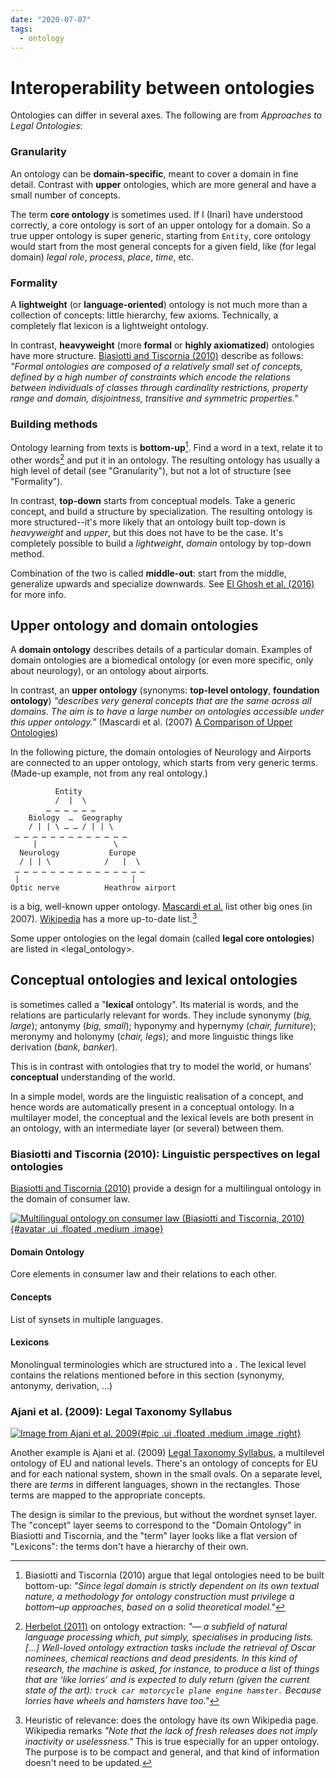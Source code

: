 ```yaml
---
date: "2020-07-07"
tags:
  - ontology
---
```


# Interoperability between ontologies

Ontologies can differ in several axes. The following are from _Approaches to Legal Ontologies_:

<!-- > the current wide typology of legal ontologies in terms of granularity (domain-specific vs. core), degree of formality (highly axiomatised vs. lexical or language-oriented), methodologies of development (top–down vs. bottom–up and middle-out), and knowledge sources for concept and term extraction (official legal sources vs. legal expert interview and ethnographic work) -->


### Granularity
An ontology can be __domain-specific__, meant to cover a domain in fine detail. Contrast with __upper__ ontologies, which are more general and have a small number of concepts.

The term __core ontology__ is sometimes used. If I (Inari) have understood correctly, a core ontology is sort of an upper ontology for a domain. So a true upper ontology is super generic, starting from `Entity`, core ontology would start from the most general concepts for a given field, like (for legal domain) _legal role_, _process_, _place_, _time_, etc.


### Formality
A __lightweight__ (or __language-oriented__) ontology is not much more than a collection of concepts: little hierarchy, few axioms. Technically, a completely flat lexicon is a lightweight ontology.

In contrast, __heavyweight__ (more __formal__ or __highly axiomatized__) ontologies have more structure. [Biasiotti and Tiscornia (2010)](https://link.springer.com/chapter/10.1007/978-94-007-0120-5_9) describe as follows: _"Formal ontologies are composed of a relatively small set of concepts, defined by a high number of constraints which encode the relations between individuals of classes through cardinality restrictions, property range and domain, disjointness, transitive and symmetric properties."_


### Building methods
Ontology learning from texts is __bottom-up__[^1]. Find a word in a text, relate it to other words[^2] and put it in an ontology. The resulting ontology has usually a high level of detail (see "Granularity"), but not a lot of structure (see "Formality").

In contrast, __top-down__ starts from conceptual models. Take a generic concept, and build a structure by specialization. The resulting ontology is more structured--it's more likely that an ontology built top-down is _heavyweight_ and _upper_, but this does not have to be the case. It's completely possible to build a _lightweight_, _domain_ ontology by top-down method.

Combination of the two is called __middle-out__: start from the middle, generalize upwards and specialize downwards. See [El Ghosh et al. (2016)](https://www.researchgate.net/publication/304814412_Towards_a_Middle-out_Approach_for_Building_Legal_Domain_Reference_Ontology) for more info.
<!-- Bottom-up approach does a better job at modeling reality than thinking of [intensional](https://en.wikipedia.org/wiki/Extensional_and_intensional_definitions) descriptions while sitting in an armchair, but both have their weaknesses: it's easy to introduce inconsistencies in bottom-up, and easy to get stuck with a bad abstraction in top-down.  -->


## Upper ontology and domain ontologies

A __domain ontology__ describes details of a particular domain. Examples of domain ontologies are a biomedical ontology (or even more specific, only about neurology), or an ontology about airports.

In contrast, an __upper ontology__ (synonyms: __top-level ontology__, __foundation ontology__) _"describes very general concepts that are the same across all domains. The aim is to have a large number on ontologies accessible under this upper ontology.”_ (Mascardi et al. (2007) [A Comparison of Upper Ontologies](http://personales.upv.es/prosso/resources/MascardiEtAl_WOA07.pdf))

In the following picture, the domain ontologies of Neurology and Airports are connected to an upper ontology, which starts from very generic terms. (Made-up example, not from any real ontology.)

              Entity
              /  |  \
            … … … … … …
        Biology  …  Geography
        / | | \ … … / | | \
     … … … … … … … … … … … … …
         |                 \
      Neurology           Europe
      / | | \            /   |  \
     … … … … … … … … … … … … … … …
     |                         |
    Optic nerve          Heathrow airport


<sumo> is a big, well-known upper ontology. [Mascardi et al.](http://personales.upv.es/prosso/resources/MascardiEtAl_WOA07.pdf) list other big ones (in 2007). [Wikipedia](https://en.wikipedia.org/wiki/Upper_ontology#Available_upper_ontologies) has a more up-to-date list.[^3]

Some upper ontologies on the legal domain (called __legal core ontologies__) are listed in <legal_ontology>.

## Conceptual ontologies and lexical ontologies

<wordnet> is sometimes called a "__lexical__ ontology". Its material is words, and the relations are particularly relevant for words. They include
synonymy (_big, large_);
antonymy (_big, small_);
hyponymy and hypernymy (_chair, furniture_);
meronymy and holonymy (_chair, legs_); and more linguistic things like derivation (_bank, banker_).

This is in contrast with ontologies that try to model the world, or humans' __conceptual__ understanding of the world.

In a simple model, words are the linguistic realisation of a concept, and hence words are automatically present in a conceptual ontology.
In a multilayer model, the conceptual and the lexical levels are both present in an ontology, with an intermediate layer (or several) between them.

### Biasiotti and Tiscornia (2010): Linguistic perspectives on legal ontologies

[Biasiotti and Tiscornia (2010)](https://link.springer.com/chapter/10.1007/978-94-007-0120-5_9) provide a design for a multilingual ontology in the domain of consumer law.

[![Multilingual ontology on consumer law (Biasiotti and Tiscornia, 2010)](https://raw.githubusercontent.com/inariksit/cclaw-zettelkasten/master/biasiotti_tiscornia_2010.png){#avatar .ui .floated .medium .image}](https://raw.githubusercontent.com/inariksit/cclaw-zettelkasten/master/biasiotti_tiscornia_2010.png)

#### Domain Ontology
Core elements in consumer law and their relations to each other.

#### Concepts
List of <wordnet> synsets in multiple languages.

<!-- (Technically, the entities on the concept layer are _pointers_ to a list of synsets, like C2 points to `synset-supplier` and `synset-fornitore`. Conceptually this is no different from if C2 were just a list `[supplier, fornitore]`.) -->

#### Lexicons

Monolingual terminologies which are structured into a <wordnet>. The lexical level contains the relations mentioned before in this section (synonymy, antonymy, derivation, …)

<!-- > [judges] link general and abstract legislative statements to their linguistic manifestation -->

### Ajani et al. (2009): Legal Taxonomy Syllabus

[![Image from Ajani et al. 2009](https://raw.githubusercontent.com/inariksit/cclaw-zettelkasten/master/legal_taxonomy_syllabus_example.png){#pic .ui .floated .medium .image .right}](https://raw.githubusercontent.com/inariksit/cclaw-zettelkasten/master/legal_taxonomy_syllabus_example.png)

Another example is Ajani et al. (2009) [Legal Taxonomy Syllabus](https://www.researchgate.net/publication/238716915_Legal_Taxonomy_Syllabus_version_20), a multilevel ontology of EU and national levels. There's an ontology of concepts for EU and for each national system, shown in the small ovals.
On a separate level, there are _terms_ in different languages, shown in the rectangles. Those terms are mapped to the appropriate concepts.

The design is similar to the previous, but without the wordnet synset layer. The "concept" layer seems to correspond to the "Domain Ontology" in Biasiotti and Tiscornia, and the "term" layer looks like a flat version of "Lexicons": the terms don't have a hierarchy of their own.


[^1]: Biasiotti and Tiscornia (2010) argue that legal ontologies need to be built bottom-up: _"Since legal domain is strictly dependent on its own textual nature, a methodology for ontology construction must privilege a bottom–up approaches, based on a solid theoretical model."_

[^2]:[Herbelot (2011)](https://web.archive.org/web/20130704143830/http://www.peerpress.de/discoursecpp.pdf) on ontology extraction: _"— a subfield of natural language processing which, put simply, specialises in producing lists. […] Well-loved ontology extraction tasks include the retrieval of Oscar nominees, chemical reactions and dead presidents. In this kind of research, the machine is asked, for instance, to produce a list of things that are ‘like lorries’ and is expected to duly return (given the current state of the art): `truck car motorcycle plane engine hamster.` Because lorries have wheels and hamsters have too."_

[^3]: Heuristic of relevance: does the ontology have its own Wikipedia page. Wikipedia remarks _"Note that the lack of fresh releases does not imply inactivity or uselessness."_ This is true especially for an upper ontology. The purpose is to be compact and general, and that kind of information doesn't need to be updated.
